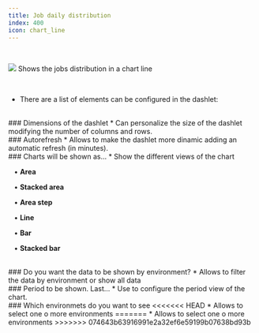 ```yaml
---
title: Job daily distribution
index: 400
icon: chart_line
---
```


    
<br />

<img src="/static/images/icons/chart_line.png" /> Shows the jobs distribution in a chart line


<br />

* There are a list of elements can be configured in the dashlet:

<br />
### Dimensions of the dashlet
* Can personalize the size of the dashlet modifying the number of columns and rows.

<br />
### Autorefresh
* Allows to make the dashlet more dinamic adding an automatic refresh (in minutes).


<br />
### Charts will be shown as...
* Show the different views of the chart <br />


&nbsp; &nbsp;• **Area** <br />

&nbsp; &nbsp;• **Stacked area** <br />

&nbsp; &nbsp;• **Area step** <br />

&nbsp; &nbsp;• **Line** <br />

&nbsp; &nbsp;• **Bar** <br />

&nbsp; &nbsp;• **Stacked bar** 

<br />
### Do you want the data to be shown by environment?
* Allows to filter the data by environment or show all data

<br />
### Period to be shown. Last...
* Use to configure the period view of the chart. 

<br />
### Which environmets do you want to see
<<<<<<< HEAD
* Allows to select one o more environments
=======
* Allows to select one o more environments
>>>>>>> 074643b63916991e2a32ef6e59199b07638bd93b

